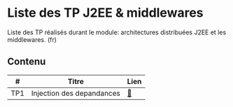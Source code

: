 
# Liste des TP J2EE & middlewares

Liste des TP réalisés durant le module: architectures distribuées J2EE et les middlewares. (fr)


## Contenu

|           #              |                     Titre                     |          Lien        |
|     -----------------    |        ----------------------------------     |       ---------      |
|           TP1            |            Injection des depandances          | [:link:](https://github.com/ubmagh/ayoub_maghdaoui-JEE/tree/main/TP1 "Injection des dépendances") |


